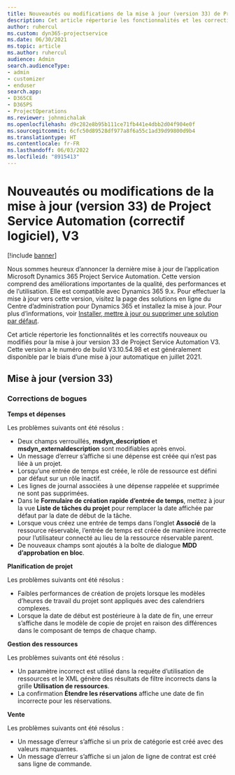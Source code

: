 ```yaml
---
title: Nouveautés ou modifications de la mise à jour (version 33) de Project Service Automation (correctif logiciel), V3
description: Cet article répertorie les fonctionnalités et les correctifs disponibles dans la mise à jour de Project Service Automation version 33, V3.
author: ruhercul
ms.custom: dyn365-projectservice
ms.date: 06/30/2021
ms.topic: article
ms.author: ruhercul
audience: Admin
search.audienceType:
- admin
- customizer
- enduser
search.app:
- D365CE
- D365PS
- ProjectOperations
ms.reviewer: johnmichalak
ms.openlocfilehash: d9c282e8b95b111ce71fb441e4dbb2d04f904e0f
ms.sourcegitcommit: 6cfc50d89528df977a8f6a55c1ad39d99800d9b4
ms.translationtype: HT
ms.contentlocale: fr-FR
ms.lasthandoff: 06/03/2022
ms.locfileid: "8915413"
---
```

# <a name="whats-new-or-changed-in-project-service-automation-update-release-33-v3"></a>Nouveautés ou modifications de la mise à jour (version 33) de Project Service Automation (correctif logiciel), V3

[!include [banner](../includes/psa-now-project-operations.md)]

Nous sommes heureux d’annoncer la dernière mise à jour de l’application Microsoft Dynamics 365 Project Service Automation. Cette version comprend des améliorations importantes de la qualité, des performances et de l’utilisation. Elle est compatible avec Dynamics 365 9.x. Pour effectuer la mise à jour vers cette version, visitez la page des solutions en ligne du Centre d’administration pour Dynamics 365 et installez la mise à jour. Pour plus d’informations, voir [Installer, mettre à jour ou supprimer une solution par défaut](/power-platform/admin/install-remove-preferred-solution).

Cet article répertorie les fonctionnalités et les correctifs nouveaux ou modifiés pour la mise à jour version 33 de Project Service Automation V3. Cette version a le numéro de build V3.10.54.98 et est généralement disponible par le biais d’une mise à jour automatique en juillet 2021.

## <a name="update-release-33"></a>Mise à jour (version 33)

### <a name="bug-fixes"></a>Corrections de bogues

**Temps et dépenses**

Les problèmes suivants ont été résolus :

- Deux champs verrouillés, **msdyn_description** et **msdyn_externaldescription** sont modifiables après envoi.
- Un message d’erreur s’affiche si une dépense est créée qui n’est pas liée à un projet.
- Lorsqu’une entrée de temps est créée, le rôle de ressource est défini par défaut sur un rôle inactif.
- Les lignes de journal associées à une dépense rappelée et supprimée ne sont pas supprimées.
- Dans le **Formulaire de création rapide d’entrée de temps**, mettez à jour la vue **Liste de tâches du projet** pour remplacer la date affichée par défaut par la date de début de la tâche.
- Lorsque vous créez une entrée de temps dans l’onglet **Associé** de la ressource réservable, l’entrée de temps est créée de manière incorrecte pour l’utilisateur connecté au lieu de la ressource réservable parent.
- De nouveaux champs sont ajoutés à la boîte de dialogue **MDD d’approbation en bloc**.

**Planification de projet**

Les problèmes suivants ont été résolus :
- Faibles performances de création de projets lorsque les modèles d’heures de travail du projet sont appliqués avec des calendriers complexes.
- Lorsque la date de début est postérieure à la date de fin, une erreur s’affiche dans le modèle de copie de projet en raison des différences dans le composant de temps de chaque champ.

**Gestion des ressources**

Les problèmes suivants ont été résolus :
- Un paramètre incorrect est utilisé dans la requête d’utilisation de ressources et le XML génère des résultats de filtre incorrects dans la grille **Utilisation de ressources**.
- La confirmation **Étendre les réservations** affiche une date de fin incorrecte pour les réservations.

**Vente**

Les problèmes suivants ont été résolus :
- Un message d’erreur s’affiche si un prix de catégorie est créé avec des valeurs manquantes.
- Un message d’erreur s’affiche si un jalon de ligne de contrat est créé sans ligne de commande.
